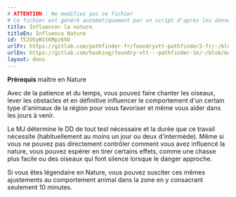 ```yaml
---
# ATTENTION : Ne modifiez pas ce fichier
# Ce fichier est généré automatiquement par un script d'après les données du module Foundry VTT officiel et de sa traduction
title: Influencer la nature
titleEn: Influence Nature
id: f5JOSyW1tKMpz6hU
urlFr: https://gitlab.com/pathfinder-fr/foundryvtt-pathfinder2-fr/-/blob/master/data/feats/f5JOSyW1tKMpz6hU.htm
urlEn: https://gitlab.com/hooking/foundry-vtt---pathfinder-2e/-/blob/master/packs/data/feats.db/influence-nature.json
layout: dons
---
```

**Prérequis** maître en Nature

Avec de la patience et du temps, vous pouvez faire chanter les oiseaux, lever les obstacles et en définitive influencer le comportement d'un certain type d'animaux de la région pour vous favoriser et même vous aider dans les jours à venir.

Le MJ détermine le DD de tout test nécessaire et la durée que ce travail nécessite (habituellement au moins un jour ou deux d'intermède). Même si vous ne pouvez pas directement contrôler comment vous avez influencé la nature, vous pouvez espérer en tirer certains effets, comme une chasse plus facile ou des oiseaux qui font silence lorsque le danger approche.

Si vous êtes légendaire en Nature, vous pouvez susciter ces mêmes ajustements au comportement animal dans la zone en y consacrant seulement 10 minutes.
